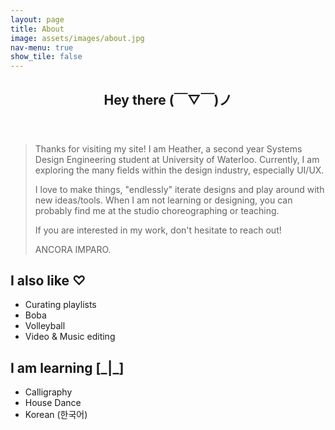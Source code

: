 ```yaml
---
layout: page
title: About
image: assets/images/about.jpg
nav-menu: true
show_tile: false
---
```


<!-- Main -->
<div id="main" class="alt">

<!-- One -->
<section id="one">
	<div class="inner">
		<header class="major">
			<h1>Hey there (￣▽￣)ノ</h1>
		</header>

<!-- Text -->
<div class="row">
	<div class="6u 12u$(small)">
		<blockquote>
			<p>Thanks for visiting my site! I am Heather, a second year Systems Design Engineering student at University of Waterloo. Currently, I am exploring the many fields within the design industry, especially UI/UX.</p>
			<p>I love to make things, "endlessly" iterate designs and play around with new ideas/tools. When I am not learning or designing, you can probably find me at the studio choreographing or teaching.</p>
			<p>If you are interested in my work, don't hesitate to reach out!</p>
			<p>ANCORA IMPARO.</p>
		</blockquote>
	</div>
	<div class="6u 12u$(small)">
		<h2>I also like ♡</h2>
		<ul>
			<li>Curating playlists</li>
			<li>Boba</li>
			<li>Volleyball</li>
			<li>Video & Music editing</li>
		</ul>
		<h2>I am learning [_|_]</h2>
		<ul>
			<li>Calligraphy</li>
			<li>House Dance</li>
			<li>Korean (한국어)</li>
		</ul>
	</div>
</div>
